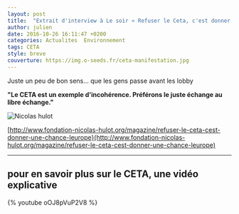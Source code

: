 ```yaml
---
layout: post
title:  "Extrait d'interview à Le soir « Refuser le Ceta, c'est donner une chance à l'Europe » "
author: julien
date: 2016-10-26 16:11:47 +0200
categories: Actualites	Environnement
tags: CETA
style: breve
couverture: https://img.o-seeds.fr/ceta-manifestation.jpg
---
```



Juste un peu de bon sens... que les gens passe avant les lobby

**"Le CETA est un exemple d'incohérence. Préférons le juste échange au libre échange."**
<!--more-->


![Nicolas hulot](https://img.o-seeds.fr/ceta-nicolas-hulot.png)

[http://www.fondation-nicolas-hulot.org/magazine/refuser-le-ceta-cest-donner-une-chance-leurope}(http://www.fondation-nicolas-hulot.org/magazine/refuser-le-ceta-cest-donner-une-chance-leurope)

---

## pour en savoir plus sur le CETA, une vidéo explicative


{% youtube oOJ8pVuP2V8 %}